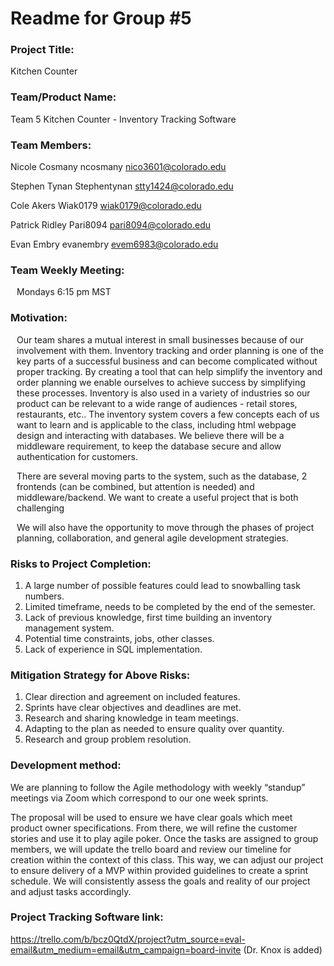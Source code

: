 # Readme for Group \#5

### Project Title: 
Kitchen Counter

### Team/Product Name: 
Team 5
Kitchen Counter - Inventory Tracking Software

### Team Members: 
Nicole Cosmany 
ncosmany 
nico3601@colorado.edu

Stephen Tynan 
Stephentynan 
stty1424@colorado.edu

Cole Akers 
Wiak0179 
wiak0179@colorado.edu

Patrick Ridley 
Pari8094 
pari8094@colorado.edu

Evan Embry 
evanembry 
evem6983@colorado.edu

### Team Weekly Meeting: 

<div style="margin-left: 10px;">
    <p>
Mondays 6:15 pm MST
    </p>
</div>


### Motivation:

<div style="margin-left: 10px;">
    <p>
Our team shares a mutual interest in small businesses because of our involvement with them. Inventory tracking and order planning is one of the key parts of a successful business and can become complicated without proper tracking. By creating a tool that can help simplify the inventory and order planning we enable ourselves to achieve success by simplifying these processes. Inventory is also used in a variety of industries so our product can be relevant to a wide range of audiences - retail stores, restaurants, etc.. The inventory system covers a few concepts each of us want to learn and is applicable to the class, including html webpage design and interacting with databases. We believe there will be a middleware requirement, to keep the database secure and allow authentication for customers. 
    </p>
    <p>
There are several moving parts to the system, such as the database, 2 frontends (can be combined, but attention is needed) and middleware/backend. We want to create a useful project that is both challenging
    </p>
    <p>
We will also have the opportunity to move through the phases of project planning, collaboration, and general agile development strategies.
    </p>
</div>

### Risks to Project Completion:

1. A large number of possible features could lead to snowballing task numbers.  
2. Limited timeframe, needs to be completed by the end of the semester.  
3. Lack of previous knowledge, first time building an inventory management system.  
4. Potential time constraints, jobs, other classes.  
5. Lack of experience in SQL implementation.  

### Mitigation Strategy for Above Risks:  

1. Clear direction and agreement on included features.  
2. Sprints have clear objectives and deadlines are met.  
3. Research and sharing knowledge in team meetings.  
4. Adapting to the plan as needed to ensure quality over quantity.  
5. Research and group problem resolution.

### Development method:
We are planning to follow the Agile methodology with weekly “standup” meetings via Zoom which correspond to our one week sprints.


The proposal will be used to ensure we have clear goals which meet product owner specifications. From there, we will refine the customer stories and use it to play agile poker. Once the tasks are assigned to group members, we will update the trello board and review our timeline for creation within the context of this class.  This way, we can adjust our project to ensure delivery of a MVP within provided guidelines to create a sprint schedule. We will consistently assess the goals and reality of our project and adjust tasks accordingly.

### Project Tracking Software link:
https://trello.com/b/bcz0QtdX/project?utm_source=eval-email&utm_medium=email&utm_campaign=board-invite
(Dr. Knox is added)


